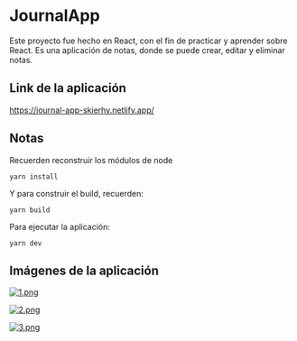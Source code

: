 # JournalApp

Este proyecto fue hecho en React, con el fin de practicar y aprender sobre React.
Es una aplicación de notas, donde se puede crear, editar y eliminar notas.

## Link de la aplicación

<https://journal-app-skierhy.netlify.app/>

## Notas

Recuerden reconstruir los módulos de node

`yarn install`

Y para construir el build, recuerden:

`yarn build`

Para ejecutar la aplicación:

`yarn dev`

## Imágenes de la aplicación

[![1.png](https://i.postimg.cc/hvyw4WMP/1.png)](https://postimg.cc/V0t44h33)

[![2.png](https://i.postimg.cc/GhtV7thB/2.png)](https://postimg.cc/7fvKbxzD)

[![3.png](https://i.postimg.cc/YCmV7PFM/3.png)](https://postimg.cc/ZW4jFVjM)
